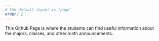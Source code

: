 ```yaml
---
# the default layout is 'page'
order: 2
---
```


This Github Page is where the students can find useful information about the majors,
classes, and other math announcements. 
